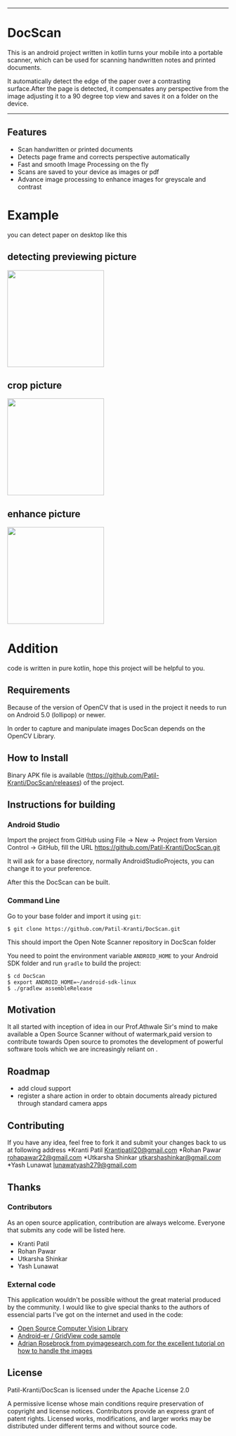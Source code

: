 <hr>

# DocScan

This is an android project written in kotlin turns your mobile into a portable scanner, which can be used for scanning handwritten notes and printed documents.

It automatically detect the edge of the paper over a contrasting surface.After the page is detected, it compensates any perspective from the image adjusting it to a 90 degree top view and saves it on a folder on the device.
<hr>

## Features

* Scan handwritten or printed documents
* Detects page frame and corrects perspective automatically
* Fast and smooth Image Processing on the fly
* Scans are saved to your device as images or pdf 
* Advance image processing to enhance images for greyscale and contrast


# Example
you can detect paper on desktop like this

## detecting previewing picture
<img src="https://raw.githubusercontent.com/Patil-Kranti/DocScan/master/app/src/main/res/values/beforeCrop.jpg" width="220">

## crop picture
<img src="https://raw.githubusercontent.com/Patil-Kranti/DocScan/master/app/src/main/res/values/afterCrop.png" width="220">

## enhance picture
<img src="https://raw.githubusercontent.com/Patil-Kranti/DocScan/master/app/src/main/res/values/enhance.png" width="220">

# Addition
code is written in pure kotlin, hope this project will be helpful to you.

Requirements
------------

Because of the version of OpenCV that is used in the project it needs to run on Android 5.0 (lollipop) or newer.

In order to capture and manipulate images DocScan depends on  the OpenCV Library.


How to Install
--------------

Binary APK file is available (https://github.com/Patil-Kranti/DocScan/releases) of the project.

Instructions for building
-------------------------

### Android Studio

Import the project from GitHub using File -> New -> Project from Version Control -> GitHub, fill the URL https://github.com/Patil-Kranti/DocScan.git

It will ask for a base directory, normally AndroidStudioProjects, you can change it to your preference.

After this the DocScan can be built.


### Command Line

Go to your base folder and import it using ```git```:

```
$ git clone https://github.com/Patil-Kranti/DocScan.git
```

This should import the Open Note Scanner repository in DocScan folder

You need to point the environment variable ```ANDROID_HOME``` to your Android SDK folder and run ```gradle``` to build the project:

```
$ cd DocScan
$ export ANDROID_HOME=~/android-sdk-linux
$ ./gradlew assembleRelease
```

Motivation
-------
It all started with inception of idea in our Prof.Athwale Sir's mind to make available a Open Source Scanner without of watermark,paid version to contribute towards Open source to  promotes the development of powerful software tools which we are increasingly reliant on .

Roadmap
-------

* add cloud support
* register a share action in order to obtain documents already pictured through standard camera apps


Contributing
------------

If you have any idea, feel free to fork it and submit your changes back to us at following address
*Kranti Patil <Krantipatil20@gmail.com>
*Rohan Pawar <rohapawar22@gmail.com>
*Utkarsha Shinkar <utkarshashinkar@gmail.com>
*Yash Lunawat <lunawatyash279@gmail.com>

Thanks
------

### Contributors

As an open source application, contribution are always welcome. Everyone that submits any code will be listed here.

* Kranti Patil
* Rohan Pawar
* Utkarsha Shinkar
* Yash Lunawat

### External code

This application wouldn't be possible without the great material produced by the community. I would like to give special thanks to the authors of essencial parts I've got on the internet and used in the code:

* [Open Source Computer Vision Library](https://github.com/opencv/opencv)
* [Android-er / GridView code sample](http://android-er.blogspot.com.br/2012/07/gridview-loading-photos-from-sd-card.html)
* [Adrian Rosebrock from pyimagesearch.com for the excellent tutorial on how to handle the images](http://www.pyimagesearch.com/2014/09/01/build-kick-ass-mobile-document-scanner-just-5-minutes/)


License
-------

 Patil-Kranti/DocScan is licensed under the
Apache License 2.0

A permissive license whose main conditions require preservation of copyright and license notices. Contributors provide an express grant of patent rights. Licensed works, modifications, and larger works may be distributed under different terms and without source code.
